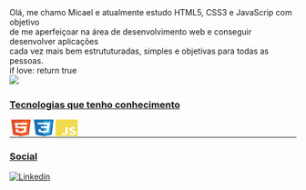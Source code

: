 <div align="left">
   Olá, me chamo Micael e atualmente estudo HTML5, CSS3 e JavaScrip com objetivo<br>
   de me aperfeiçoar na área de desenvolvimento web e conseguir desenvolver aplicações<br> 
   cada vez mais bem estrututuradas, simples e objetivas para todas as pessoas.<br>
   if love: return true
</div>

<div align="left">
  <a href="https://github.com/micaelsev">
  <img height="150em" src="https://github-readme-stats.vercel.app/api/top-langs/?username=micaelsev&layout=compact&langs_count=7&theme=dracula"/>
</div>

### Tecnologias que tenho conhecimento
<div style="display: inline_block" align="center">
  <img align="left" alt="micaelsev-HTML" height="30" width="40" src="https://raw.githubusercontent.com/devicons/devicon/master/icons/html5/html5-original.svg">
  <img align="left" alt="micaelsev-CSS" height="30" width="40" src="https://raw.githubusercontent.com/devicons/devicon/master/icons/css3/css3-original.svg">
  <img align="left" alt="micaelsev-Js" height="30" width="40" src="https://raw.githubusercontent.com/devicons/devicon/master/icons/javascript/javascript-plain.svg">
</div><br/>

---

### Social
[![Linkedin](https://img.shields.io/badge/LinkedIn-0077B5?style=for-the-badge&logo=linkedin&logoColor=white)](https://www.linkedin.com/in/micael-severino-53a65621b/)
